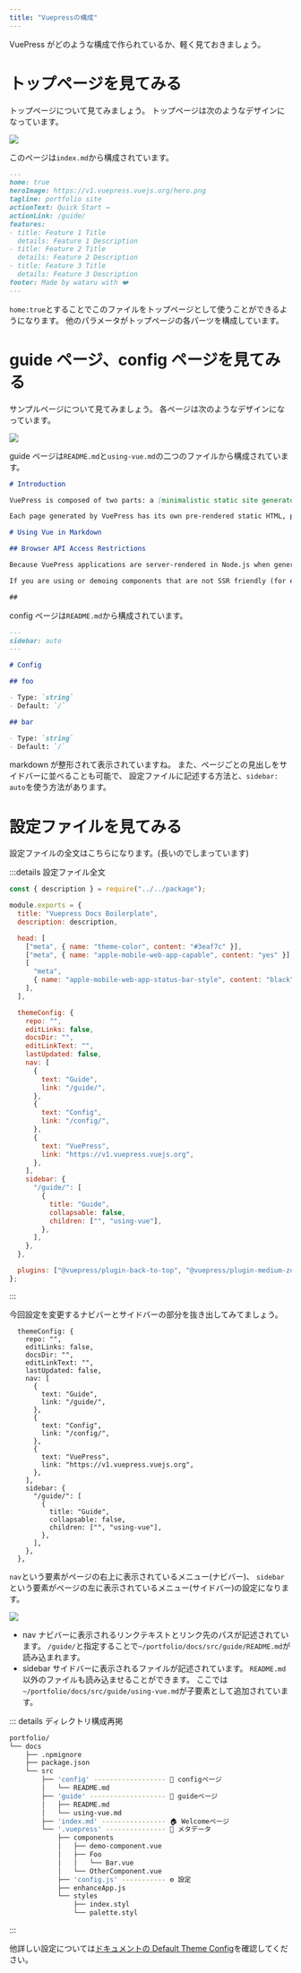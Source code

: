 ```yaml
---
title: "Vuepressの構成"
---
```


VuePress がどのような構成で作られているか、軽く見ておきましょう。

# トップページを見てみる

トップページについて見てみましょう。
トップページは次のようなデザインになっています。

![](https://github.com/wataru72v/zenn/raw/main/books/wataru72v-vuepress-portfolio/image/toppage.png?version=1)

このページは`index.md`から構成されています。

```markdown:~/portfolio/docs/src/index.md
---
home: true
heroImage: https://v1.vuepress.vuejs.org/hero.png
tagline: portfolio site
actionText: Quick Start →
actionLink: /guide/
features:
- title: Feature 1 Title
  details: Feature 1 Description
- title: Feature 2 Title
  details: Feature 2 Description
- title: Feature 3 Title
  details: Feature 3 Description
footer: Made by wataru with ❤️
---
```

`home:true`とすることでこのファイルをトップページとして使うことができるようになります。
他のパラメータがトップページの各パーツを構成しています。

# guide ページ、config ページを見てみる

サンプルページについて見てみましょう。
各ページは次のようなデザインになっています。

![](https://github.com/wataru72v/zenn/raw/main/books/wataru72v-vuepress-portfolio/image/page.png?version=1)

guide ページは`README.md`と`using-vue.md`の二つのファイルから構成されています。

```markdown:~/portfolio/docs/src/guide/README.md
# Introduction

VuePress is composed of two parts: a [minimalistic static site generator](https://github.com/vuejs/vuepress/tree/master/packages/%40vuepress/core) with a Vue-powered [theming system](https://v1.vuepress.vuejs.org/theme/) and [Plugin API](https://v1.vuepress.vuejs.org/plugin/), and a [default theme](https://v1.vuepress.vuejs.org/theme/default-theme-config.html) optimized for writing technical documentation. It was created to support the documentation needs of Vue's own sub projects.

Each page generated by VuePress has its own pre-rendered static HTML, providing great loading performance and is SEO-friendly. Once the page is loaded, however, Vue takes over the static content and turns it into a full Single-Page Application (SPA). Additional pages are fetched on demand as the user navigates around the site.
```

```markdown:~/portfolio/docs/src/guide/using-vue.md
# Using Vue in Markdown

## Browser API Access Restrictions

Because VuePress applications are server-rendered in Node.js when generating static builds, any Vue usage must conform to the [universal code requirements](https://ssr.vuejs.org/en/universal.html). In short, make sure to only access Browser / DOM APIs in `beforeMount` or `mounted` hooks.

If you are using or demoing components that are not SSR friendly (for example containing custom directives), you can wrap them inside the built-in `<ClientOnly>` component:

##
```

config ページは`README.md`から構成されています。

```markdown:~/portfolio/docs/src/config/README.md
---
sidebar: auto
---

# Config

## foo

- Type: `string`
- Default: `/`

## bar

- Type: `string`
- Default: `/`
```

markdown が整形されて表示されていますね。
また、ページごとの見出しをサイドバーに並べることも可能で、
設定ファイルに記述する方法と、`sidebar: auto`を使う方法があります。

# 設定ファイルを見てみる

設定ファイルの全文はこちらになります。(長いのでしまっています)

:::details 設定ファイル全文

```js:~/portfolio/docs/src/.vuepress/config.js
const { description } = require("../../package");

module.exports = {
  title: "Vuepress Docs Boilerplate",
  description: description,

  head: [
    ["meta", { name: "theme-color", content: "#3eaf7c" }],
    ["meta", { name: "apple-mobile-web-app-capable", content: "yes" }],
    [
      "meta",
      { name: "apple-mobile-web-app-status-bar-style", content: "black" },
    ],
  ],

  themeConfig: {
    repo: "",
    editLinks: false,
    docsDir: "",
    editLinkText: "",
    lastUpdated: false,
    nav: [
      {
        text: "Guide",
        link: "/guide/",
      },
      {
        text: "Config",
        link: "/config/",
      },
      {
        text: "VuePress",
        link: "https://v1.vuepress.vuejs.org",
      },
    ],
    sidebar: {
      "/guide/": [
        {
          title: "Guide",
          collapsable: false,
          children: ["", "using-vue"],
        },
      ],
    },
  },

  plugins: ["@vuepress/plugin-back-to-top", "@vuepress/plugin-medium-zoom"],
};
```

:::

今回設定を変更するナビバーとサイドバーの部分を抜き出してみてましょう。

```js:~/portfolio/docs/src/.vuepress/config.js(抜粋)
  themeConfig: {
    repo: "",
    editLinks: false,
    docsDir: "",
    editLinkText: "",
    lastUpdated: false,
    nav: [
      {
        text: "Guide",
        link: "/guide/",
      },
      {
        text: "Config",
        link: "/config/",
      },
      {
        text: "VuePress",
        link: "https://v1.vuepress.vuejs.org",
      },
    ],
    sidebar: {
      "/guide/": [
        {
          title: "Guide",
          collapsable: false,
          children: ["", "using-vue"],
        },
      ],
    },
  },
```

`nav`という要素がページの右上に表示されているメニュー(ナビバー)、
`sidebar`という要素がページの左に表示されているメニュー(サイドバー)の設定になります。

![](https://github.com/wataru72v/zenn/raw/main/books/wataru72v-vuepress-portfolio/image/menubar.png?version=1)

- nav
  ナビバーに表示されるリンクテキストとリンク先のパスが記述されています。
  `/guide/`と指定することで`~/portfolio/docs/src/guide/README.md`が読み込まれます。
- sidebar
  サイドバーに表示されるファイルが記述されています。
  `README.md`以外のファイルも読み込ませることができます。
  ここでは`~/portfolio/docs/src/guide/using-vue.md`が子要素として追加されています。

::: details ディレクトリ構成再掲

```sh
portfolio/
└── docs
    ├── .npmignore
    ├── package.json
    └── src
        ├── 'config' ------------------ 📄 configページ
        │   └── README.md
        ├── 'guide' ------------------- 📄 guideページ
        │   ├── README.md
        │   └── using-vue.md
        ├── 'index.md' ---------------- 🏠 Welcomeページ
        └── '.vuepress' --------------- 📗 メタデータ
            ├── components
            │   ├── demo-component.vue
            │   ├── Foo
            │   │   └── Bar.vue
            │   └── OtherComponent.vue
            ├── 'config.js' ----------- ⚙️ 設定
            ├── enhanceApp.js
            └── styles
                ├── index.styl
                └── palette.styl
```

:::

他詳しい設定については[ドキュメントの Default Theme Config](https://v1.vuepress.vuejs.org/theme/default-theme-config.html)を確認してください。
